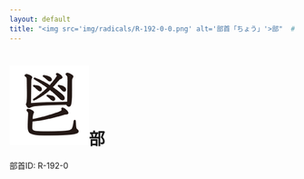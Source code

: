 ```yaml
---
layout: default
title: "<img src='img/radicals/R-192-0-0.png' alt='部首「ちょう」'>部"  # glyphをタイトルに使用
---
```


# <img src='img/radicals/R-192-0-0.png' alt='部首「ちょう」'>部
部首ID: R-192-0
